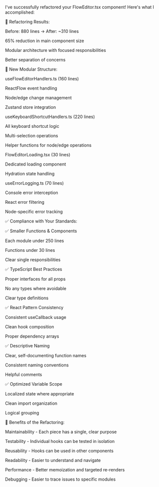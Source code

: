 I've successfully refactored your FlowEditor.tsx component! Here's what I accomplished:

🎯 Refactoring Results:

Before: 880 lines → After: ~310 lines

65% reduction in main component size

Modular architecture with focused responsibilities

Better separation of concerns

📁 New Modular Structure:

useFlowEditorHandlers.ts (160 lines)

ReactFlow event handling

Node/edge change management

Zustand store integration

useKeyboardShortcutHandlers.ts (220 lines)

All keyboard shortcut logic

Multi-selection operations

Helper functions for node/edge operations

FlowEditorLoading.tsx (30 lines)

Dedicated loading component

Hydration state handling

useErrorLogging.ts (70 lines)

Console error interception

React error filtering

Node-specific error tracking

✅ Compliance with Your Standards:

✅ Smaller Functions & Components

Each module under 250 lines

Functions under 30 lines

Clear single responsibilities

✅ TypeScript Best Practices

Proper interfaces for all props

No any types where avoidable

Clear type definitions

✅ React Pattern Consistency

Consistent useCallback usage

Clean hook composition

Proper dependency arrays

✅ Descriptive Naming

Clear, self-documenting function names

Consistent naming conventions

Helpful comments

✅ Optimized Variable Scope

Localized state where appropriate

Clean import organization

Logical grouping

🚀 Benefits of the Refactoring:

Maintainability - Each piece has a single, clear purpose

Testability - Individual hooks can be tested in isolation

Reusability - Hooks can be used in other components

Readability - Easier to understand and navigate

Performance - Better memoization and targeted re-renders

Debugging - Easier to trace issues to specific modules
